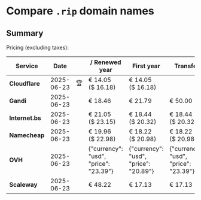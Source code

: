 # Compare `.rip` domain names

## Summary

Pricing (excluding taxes):

| Service | Date |  | / Renewed year | First year | Transfer | Restoration |
|--|--|--|--|--|--|--|
| **Cloudflare** | 2025-06-23 | 🏆 | € 14.05<br>($ 16.18) | € 14.05<br>($ 16.18) |  |  |
| **Gandi** | 2025-06-23 |  | € 18.46 | € 21.79 | € 50.00 | € 87.91 |
| **Internet.bs** | 2025-06-23 |  | € 21.05<br>($ 23.15) | € 18.44<br>($ 20.32) | € 18.44<br>($ 20.32) | € 138.29<br>($ 152.35) |
| **Namecheap** | 2025-06-23 |  | € 19.96<br>($ 22.98) | € 18.22<br>($ 20.98) | € 18.22<br>($ 20.98) |  |
| **OVH** | 2025-06-23 |  | {"currency": "usd", "price": "23.39"} | {"currency": "usd", "price": "20.89"} | {"currency": "usd", "price": "23.39"} |  |
| **Scaleway** | 2025-06-23 |  | € 48.22 | € 17.13 | € 17.13 | € 49.99 |
